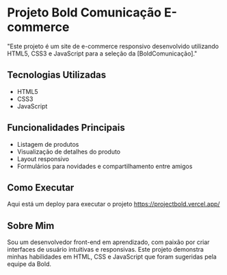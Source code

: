 # Projeto Bold Comunicação E-commerce 

"Este projeto é um site de e-commerce responsivo desenvolvido utilizando HTML5, CSS3 e JavaScript para a seleção da [BoldComunicação]." 

## Tecnologias Utilizadas

* HTML5
* CSS3
* JavaScript

## Funcionalidades Principais

* Listagem de produtos
* Visualização de detalhes do produto
* Layout responsivo
* Formulários para novidades e compartilhamento entre amigos

## Como Executar 
Aqui está um deploy para executar o projeto
https://projectbold.vercel.app/

## Sobre Mim

Sou um desenvolvedor front-end em aprendizado, com paixão por criar interfaces de usuário intuitivas e responsivas. Este projeto demonstra minhas habilidades em HTML, CSS e JavaScript que foram sugeridas pela equipe da Bold.
